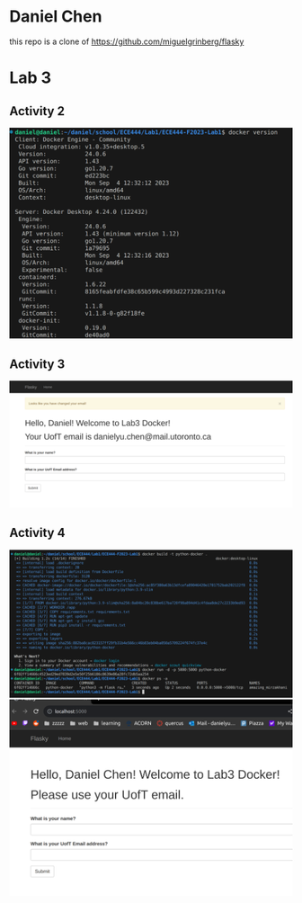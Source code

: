 # Daniel Chen
this repo is a clone of https://github.com/miguelgrinberg/flasky

# Lab 3

## Activity 2
![image](screenshots/lab3_activity2.png)

## Activity 3
![image](screenshots/lab3_activity3.png)

## Activity 4
![image](screenshots/lab3_activity4-1.png)
![image](screenshots/lab3_activity4-2.png)